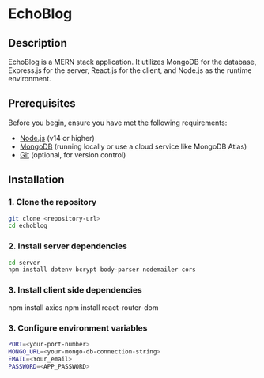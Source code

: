 # EchoBlog

## Description

EchoBlog is a MERN stack application. It utilizes MongoDB for the database, Express.js for the server, React.js for the client, and Node.js as the runtime environment.

## Prerequisites

Before you begin, ensure you have met the following requirements:

- [Node.js](https://nodejs.org/) (v14 or higher)
- [MongoDB](https://www.mongodb.com/) (running locally or use a cloud service like MongoDB Atlas)
- [Git](https://git-scm.com/) (optional, for version control)

## Installation

### 1. Clone the repository

```bash
git clone <repository-url>
cd echoblog
```

### 2. Install server dependencies

```bash
cd server
npm install dotenv bcrypt body-parser nodemailer cors
```

### 3. Install client side dependencies
npm install axios
npm install react-router-dom


### 3. Configure environment variables

```bash
PORT=<your-port-number>
MONGO_URL=<your-mongo-db-connection-string>
EMAIL=<Your_email>
PASSWORD=<APP_PASSWORD>
```

